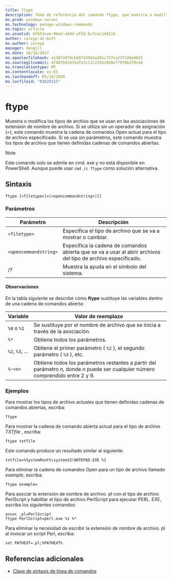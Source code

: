 ```yaml
---
title: ftype
description: Tema de referencia del comando ftype, que muestra o modifica el tipo de archivo utilizado en las asociaciones de extensión de nombre de archivo.
ms.prod: windows-server
ms.technology: manage-windows-commands
ms.topic: article
ms.assetid: 6fb53cee-9bed-44dd-af5d-bc7cec1dd114
author: coreyp-at-msft
ms.author: coreyp
manager: dongill
ms.date: 10/16/2017
ms.openlocfilehash: a1387a9f8cb607d3563a381c757ea237104e6032
ms.sourcegitcommit: 4f407b82435afe3111c215510b0ef797863f9cb4
ms.translationtype: MT
ms.contentlocale: es-ES
ms.lasthandoff: 05/24/2020
ms.locfileid: "83820215"
---
```

# <a name="ftype"></a>ftype

Muestra o modifica los tipos de archivo que se usan en las asociaciones de extensión de nombre de archivo. Si se utiliza sin un operador de asignación (=), este comando muestra la cadena de comandos Open actual para el tipo de archivo especificado. Si se usa sin parámetros, este comando muestra los tipos de archivo que tienen definidas cadenas de comandos abiertas.

> [!NOTE]
> Este comando solo se admite en cmd. exe y no está disponible en PowerShell.
> Aunque puede usar `cmd /c ftype` como solución alternativa.

## <a name="syntax"></a>Sintaxis

```
ftype [<filetype>[=[<opencommandstring>]]]
```

### <a name="parameters"></a>Parámetros

| Parámetro | Descripción |
| --------- | ----------- |
| `<filetype>` | Especifica el tipo de archivo que se va a mostrar o cambiar. |
| `<opencommandstring>` | Especifica la cadena de comandos abierta que se va a usar al abrir archivos del tipo de archivo especificado.|
| /? | Muestra la ayuda en el símbolo del sistema. |

#### <a name="remarks"></a>Observaciones

En la tabla siguiente se describe cómo **ftype** sustituye las variables dentro de una cadena de comandos abierta:

| Variable | Valor de reemplazo |
| -------- | ----------------- |
| `%0` o `%1` | Se sustituye por el nombre de archivo que se inicia a través de la asociación. |
| `%*` | Obtiene todos los parámetros. |
| `%2`, `%3`, ... | Obtiene el primer parámetro ( `%2` ), el segundo parámetro ( `%3` ), etc. |
| `%~<n>` | Obtiene todos los parámetros restantes a partir del parámetro *n*, donde *n* puede ser cualquier número comprendido entre 2 y 9. |

### <a name="examples"></a>Ejemplos

Para mostrar los tipos de archivo actuales que tienen definidas cadenas de comandos abiertas, escriba:

```
ftype
```

Para mostrar la cadena de comando abierta actual para el tipo de archivo *TXTfile* , escriba:

```
ftype txtfile
```

Este comando produce un resultado similar al siguiente:

`txtfile=%SystemRoot%\system32\NOTEPAD.EXE %1`

Para eliminar la cadena de comandos Open para un tipo de archivo llamado *example*, escriba:

```
ftype example=
```

Para asociar la extensión de nombre de archivo. pl con el tipo de archivo PerlScript y habilitar el tipo de archivo PerlScript para ejecutar PERL. EXE, escriba los siguientes comandos:

```
assoc .pl=PerlScript
ftype PerlScript=perl.exe %1 %*
```

Para eliminar la necesidad de escribir la extensión de nombre de archivo. pl al invocar un script Perl, escriba:

```
set PATHEXT=.pl;%PATHEXT%
```

## <a name="additional-references"></a>Referencias adicionales

- [Clave de sintaxis de línea de comandos](command-line-syntax-key.md)
